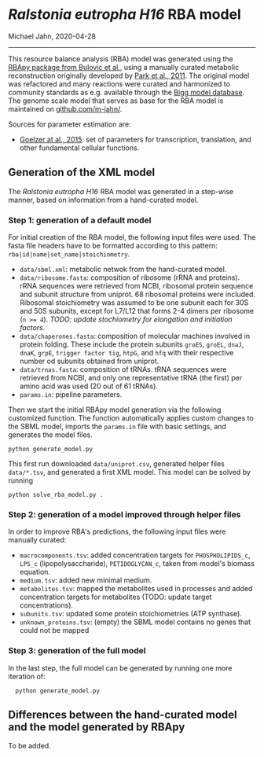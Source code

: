 *Ralstonia eutropha H16* RBA model
================
Michael Jahn,
2020-04-28

***

This resource balance analysis (RBA) model was generated using the [RBApy package from Bulovic et al.](https://doi.org/10.1016/j.ymben.2019.06.001),
using a manually curated metabolic reconstruction originally developed by [Park et al., 2011](http://bmcsystbiol.biomedcentral.com/articles/10.1186/1752-0509-5-101). The original model was refactored and many reactions were curated and harmonized to community standards as e.g. available through the [Bigg model database](bigg.ucsd.edu/). The genome scale model that serves as base for the RBA model is maintained on [github.com/m-jahn/](https://github.com/m-jahn/genome-scale-models).

Sources for parameter estimation are:

 - [Goelzer at al., 2015](https://doi.org/10.1016/j.ymben.2015.10.003): set of parameters for transcription, translation, and other fundamental cellular functions.


## Generation of the XML model

The *Ralstonia eutropha H16* RBA model was generated in a step-wise manner,
based on information from a hand-curated model.


### Step 1: generation of a default model

For initial creation of the RBA model, the following input files were used. The fasta file headers have to be formatted according to this pattern: `rba|id|name|set_name|stoichiometry`.

 - `data/sbml.xml`: metabolic netwok from the hand-curated model.
 - `data/ribosome.fasta`: composition of ribosome (rRNA and proteins). rRNA sequences were retrieved from NCBI, ribosomal protein sequence and subunit structure from uniprot. 68 ribosomal proteins were included. Ribosomal stoichiometry was assumed to be one subunit each for 30S and 50S subunits, except for L7/L12 that forms 2-4 dimers per ribosome (`n >= 4`). *TODO: update stochiometry for elongation and initiation factors.*
 - `data/chaperones.fasta`: composition of molecular machines involved in protein folding. These include the protein subunits `groES`, `groEL`, `dnaJ`, `dnaK`, `grpE`, `trigger factor tig`, `htpG`, and `hfq` with their respective number od subunits obtained from uniprot.
 - `data/trnas.fasta`: composition of tRNAs. tRNA sequences were retrieved from NCBI, and only one representative tRNA (the first) per amino acid was used (20 out of 61 tRNAs).
 - `params.in`: pipeline parameters.

Then we start the initial RBApy model generation via the following customized function. The function automatically applies custom changes to the SBML model, imports the `params.in` file with basic settings, and generates the model files.

```
python generate_model.py
```

This first run downloaded `data/uniprot.csv`, generated helper files `data/*.tsv`, and generated a first XML model. This model can be solved by running

```
python solve_rba_model.py .
```

### Step 2: generation of a model improved through helper files

In order to improve RBA's predictions, the following input files were manually curated:

 - `macrocomponents.tsv`: added concentration targets for `PHOSPHOLIPIDS_c`, `LPS_c` (lipopolysaccharide), `PETIDOGLYCAN_c`, taken from model's biomass equation.
 - `medium.tsv`: added new minimal medium.
 - `metabolites.tsv`: mapped the metabolites used in processes and added concentration targets for metabolites (TODO: update target concentrations).
 - `subunits.tsv`: updated some protein stoichiometries (ATP synthase).
 - `unknown_proteins.tsv`: (empty) the SBML model contains no genes that could not be mapped

### Step 3: generation of the full model


In the last step, the full model can be generated by running one more iteration of:
```
  python generate_model.py
```


## Differences between the hand-curated model and the model generated by RBApy

To be added.
